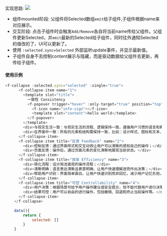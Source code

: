 实现思路: 
![](https://i.loli.net/2019/03/03/5c7aad7099e85.png)

- 组件mounted阶段: 父组件将Selected数组`emit`给子组件,子组件根据name来对应展示。
- 交互阶段: 点击子组件时会触发`Add/Remove`各自将当前name传给父组件。父组件更新Selected，并`emit`最新的Selected给子组件，同时往外通知Selected的值改的了，UI可以更新了。
- 使用 `:selected.sync=Selected` 外部监听update事件，并显示最新值。
- 子组件自身不去控制content展示与隐藏，而是驱动数据给父组件去更新，再传给子组件。


#### 使用示例

```js
<f-collapse :selected.sync="selected" :single="true">
      <f-collapse-item name="1">
        <template slot="title">
          一致性 Consistency 
          <f-popover trigger="hover" :only-target="true" position="top">
            <f-icon name="info-sign"></f-icon>
            <template slot="content">hello world</template>
          </f-popover>
        </template>
        <div>与现实生活一致：与现实生活的流程、逻辑保持一致，遵循用户习惯的语言和概念；</div>
        <div>在界面中一致：所有的元素和结构需保持一致，比如：设计样式、图标和文本、元素的位置等。</div>
      </f-collapse-item>
      <f-collapse-item title="反馈 Feedback" name="2">
        <div>控制反馈：通过界面样式和交互动效让用户可以清晰的感知自己的操作；</div>
        <div>页面反馈：操作后，通过页面元素的变化清晰地展现当前状态。</div>
      </f-collapse-item>
      <f-collapse-item title="效率 Efficiency" name="3">
        <div>简化流程：设计简洁直观的操作流程；</div>
        <div>清晰明确：语言表达清晰且表意明确，让用户快速理解进而作出决策；</div>
        <div>帮助用户识别：界面简单直白，让用户快速识别而非回忆，减少用户记忆负担。</div>
      </f-collapse-item>
      <f-collapse-item title="可控 Controllability" name="4">
        <div>用户决策：根据场景可给予用户操作建议或安全提示，但不能代替用户进行决策；</div>
        <div>结果可控：用户可以自由的进行操作，包括撤销、回退和终止当前操作等。</div>
      </f-collapse-item>
    </f-collapse>
    
    data(){
        return {
            selected: []
        }
    }
```